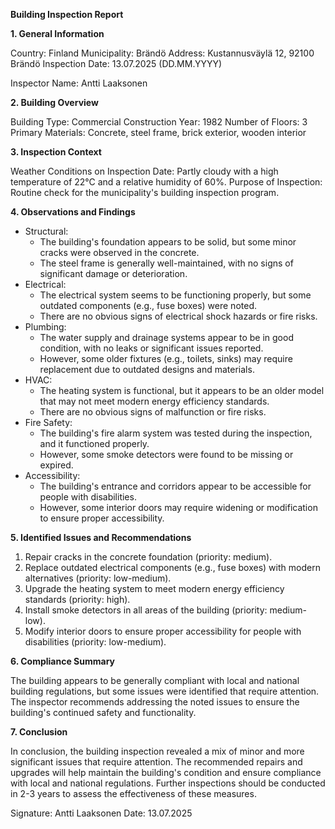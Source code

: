 **Building Inspection Report**

**1. General Information**

Country: Finland
Municipality: Brändö
Address: Kustannusväylä 12, 92100 Brändö
Inspection Date: 13.07.2025 (DD.MM.YYYY)

Inspector Name: Antti Laaksonen

**2. Building Overview**

Building Type: Commercial
Construction Year: 1982
Number of Floors: 3
Primary Materials: Concrete, steel frame, brick exterior, wooden interior

**3. Inspection Context**

Weather Conditions on Inspection Date: Partly cloudy with a high temperature of 22°C and a relative humidity of 60%.
Purpose of Inspection: Routine check for the municipality's building inspection program.

**4. Observations and Findings**

* Structural:
	+ The building's foundation appears to be solid, but some minor cracks were observed in the concrete.
	+ The steel frame is generally well-maintained, with no signs of significant damage or deterioration.
* Electrical:
	+ The electrical system seems to be functioning properly, but some outdated components (e.g., fuse boxes) were noted.
	+ There are no obvious signs of electrical shock hazards or fire risks.
* Plumbing:
	+ The water supply and drainage systems appear to be in good condition, with no leaks or significant issues reported.
	+ However, some older fixtures (e.g., toilets, sinks) may require replacement due to outdated designs and materials.
* HVAC:
	+ The heating system is functional, but it appears to be an older model that may not meet modern energy efficiency standards.
	+ There are no obvious signs of malfunction or fire risks.
* Fire Safety:
	+ The building's fire alarm system was tested during the inspection, and it functioned properly.
	+ However, some smoke detectors were found to be missing or expired.
* Accessibility:
	+ The building's entrance and corridors appear to be accessible for people with disabilities.
	+ However, some interior doors may require widening or modification to ensure proper accessibility.

**5. Identified Issues and Recommendations**

1. Repair cracks in the concrete foundation (priority: medium).
2. Replace outdated electrical components (e.g., fuse boxes) with modern alternatives (priority: low-medium).
3. Upgrade the heating system to meet modern energy efficiency standards (priority: high).
4. Install smoke detectors in all areas of the building (priority: medium-low).
5. Modify interior doors to ensure proper accessibility for people with disabilities (priority: low-medium).

**6. Compliance Summary**

The building appears to be generally compliant with local and national building regulations, but some issues were identified that require attention. The inspector recommends addressing the noted issues to ensure the building's continued safety and functionality.

**7. Conclusion**

In conclusion, the building inspection revealed a mix of minor and more significant issues that require attention. The recommended repairs and upgrades will help maintain the building's condition and ensure compliance with local and national regulations. Further inspections should be conducted in 2-3 years to assess the effectiveness of these measures.

Signature: Antti Laaksonen
Date: 13.07.2025